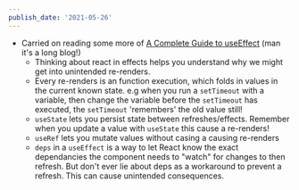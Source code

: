 ```yaml
---
publish_date: '2021-05-26'
---
```


- Carried on reading some more of [A Complete Guide to useEffect](https://overreacted.io/a-complete-guide-to-useeffect/) (man it's a long blog!)
  - Thinking about react in effects helps you understand why we might get into unintended re-renders.
  - Every re-renders is an function execution, which folds in values in the current known state. e.g when you run a `setTimeout` with a variable, then change the variable before the `setTimeout` has executed, the `setTimeout` 'remembers' the old value still!
  - `useState` lets you persist state between refreshes/effects. Remember when you update a value with `useState` this cause a re-renders!
  - `useRef` lets you mutate values without casing a causing re-renders
  - `deps` in a `useEffect` is a way to let React know the exact dependancies the component needs to "watch" for changes to then refresh. But don't ever lie about deps as a workaround to prevent a refresh. This can cause unintended consequences.
